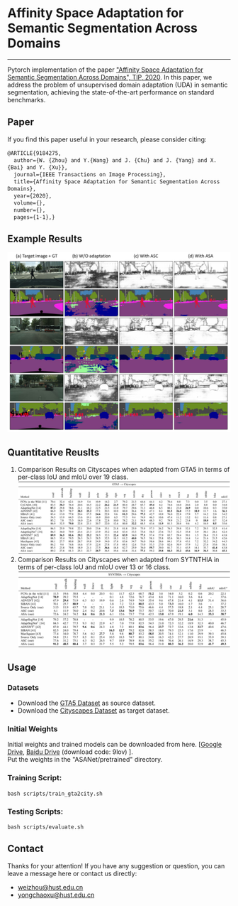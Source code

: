 #  Affinity Space Adaptation for Semantic Segmentation Across Domains 
---
Pytorch implementation of the paper ["Affinity Space Adaptation for Semantic Segmentation Across Domains", TIP, 2020](https://arxiv.org/abs/2009.12559). In this paper, we address the problem of unsupervised domain adaptation (UDA) in semantic segmentation, achieving the state-of-the-art performance on standard benchmarks.

## Paper
If you find this paper useful in your research, please consider citing:
```
@ARTICLE{9184275,
  author={W. {Zhou} and Y.{Wang} and J. {Chu} and J. {Yang} and X. {Bai} and Y. {Xu}},
  journal={IEEE Transactions on Image Processing}, 
  title={Affinity Space Adaptation for Semantic Segmentation Across Domains}, 
  year={2020},
  volume={},
  number={},
  pages={1-1},}
```

## Example Results
![](figs/teaser.png)
## Quantitative Reuslts
1. Comparison Results on Cityscapes when adapted from GTA5 in terms of per-class IoU and mIoU over 19 class.
![](figs/gta5_rst.png)
2. Comparison Results on Cityscapes when adapted from SYTNTHIA in terms of per-class IoU and mIoU over 13 or 16 class.
![](figs/syn_rst.png)

## Usage
### Datasets
* Download the [GTA5 Dataset](https://download.visinf.tu-darmstadt.de/data/from_games/) as source dataset.
* Download the [Cityscapes Dataset](https://www.cityscapes-dataset.com/) as target dataset.
### Initial Weights
Initial weights and trained models can be downloaded from here. [[Google Drive](), [Baidu Drive](https://pan.baidu.com/s/1NOKDNWVd5-kd2w0rhzwM_w) (download code: 9lov) ].   
Put the weights in the "ASANet/pretrained" directory.   
### Training Script:
```
bash scripts/train_gta2city.sh
```
### Testing Scripts:
```
bash scripts/evaluate.sh
```
## Contact
Thanks for your attention!
If you have any suggestion or question, you can leave a message here or contact us directly:
- weizhou@hust.edu.cn
- yongchaoxu@hust.edu.cn